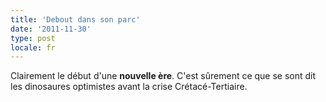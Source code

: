 ```yaml
---
title: 'Debout dans son parc'
date: '2011-11-30'
type: post
locale: fr
---
```


Clairement le début d'une **nouvelle ère**.
C'est sûrement ce que se sont dit les dinosaures optimistes avant la crise Crétacé-Tertiaire.
